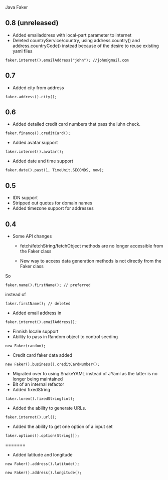 Java Faker

0.8 (unreleased)
--
- Added emailaddress with local-part parameter to internet
- Deleted countryService/country, using address.country() and address.countryCode() instead because of the desire
to reuse existing yaml files

```
faker.internet().emailAddress("john"); //john@gmail.com
```

0.7
--
- Added city from address

```
faker.address().city();
```

0.6
---
- Added detailed credit card numbers that pass the luhn check.

```
faker.finance().creditCard();
```

- Added avatar support

```
faker.internet().avatar();
```

- Added date and time support

```
faker.date().past(1, TimeUnit.SECONDS, now);
```

0.5
---
- IDN support
- Stripped out quotes for domain names
- Added timezone support for addresses

0.4
---
* Some API changes

    * fetch/fetchString/fetchObject methods are no longer accessible from the Faker class

    * New way to access data generation methods is not directly from the Faker class

So

```
faker.name().firstName(); // preferred
```

instead of

```
faker.firstName(); // deleted
```


* Added email address in
```
faker.internet().emailAddress();
```
* Finnish locale support
* Ability to pass in Random object to control seeding

```
new Faker(random);
```

* Credit card faker data added

```
new Faker().business().creditCardNumber();
```

* Migrated over to using SnakeYAML instead of JYaml as the latter is no longer being maintained
* Bit of an internal refactor
* Added fixedString
```
faker.lorem().fixedString(int);
```

* Added the ability to generate URLs.
```
faker.internet().url();
```

* Added the ability to get one option of a input set
```
faker.options().option(String[]);
```

=======
* Added latitude and longitude

```
new Faker().address().latitude();
```

```
new Faker().address().longitude();
```
